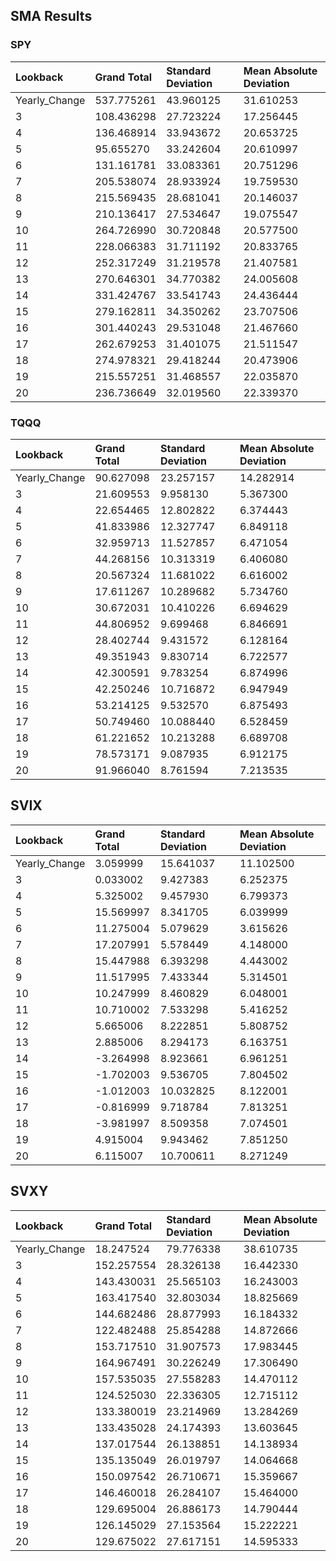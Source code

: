 ## SMA Results

### SPY
| Lookback | Grand Total | Standard Deviation | Mean Absolute Deviation |
| :--- | :--- | :--- | :--- |
| Yearly_Change | 537.775261 | 43.960125 | 31.610253 |
| 3 | 108.436298 | 27.723224 | 17.256445 |
| 4 | 136.468914 | 33.943672 | 20.653725 |
| 5 | 95.655270 | 33.242604 | 20.610997 |
| 6 | 131.161781 | 33.083361 | 20.751296 |
| 7 | 205.538074 | 28.933924 | 19.759530 |
| 8 | 215.569435 | 28.681041 | 20.146037 |
| 9 | 210.136417 | 27.534647 | 19.075547 |
| 10 | 264.726990 | 30.720848 | 20.577500 |
| 11 | 228.066383 | 31.711192 | 20.833765 |
| 12 | 252.317249 | 31.219578 | 21.407581 |
| 13 | 270.646301 | 34.770382 | 24.005608 |
| 14 | 331.424767 | 33.541743 | 24.436444 |
| 15 | 279.162811 | 34.350262 | 23.707506 |
| 16 | 301.440243 | 29.531048 | 21.467660 |
| 17 | 262.679253 | 31.401075 | 21.511547 |
| 18 | 274.978321 | 29.418244 | 20.473906 |
| 19 | 215.557251 | 31.468557 | 22.035870 |
| 20 | 236.736649 | 32.019560 | 22.339370 |

### TQQQ
| Lookback | Grand Total | Standard Deviation | Mean Absolute Deviation |
| :--- | :--- | :--- | :--- |
| Yearly_Change | 90.627098 | 23.257157 | 14.282914 |
| 3 | 21.609553 | 9.958130 | 5.367300 |
| 4 | 22.654465 | 12.802822 | 6.374443 |
| 5 | 41.833986 | 12.327747 | 6.849118 |
| 6 | 32.959713 | 11.527857 | 6.471054 |
| 7 | 44.268156 | 10.313319 | 6.406080 |
| 8 | 20.567324 | 11.681022 | 6.616002 |
| 9 | 17.611267 | 10.289682 | 5.734760 |
| 10 | 30.672031 | 10.410226 | 6.694629 |
| 11 | 44.806952 | 9.699468 | 6.846691 |
| 12 | 28.402744 | 9.431572 | 6.128164 |
| 13 | 49.351943 | 9.830714 | 6.722577 |
| 14 | 42.300591 | 9.783254 | 6.874996 |
| 15 | 42.250246 | 10.716872 | 6.947949 |
| 16 | 53.214125 | 9.532570 | 6.875493 |
| 17 | 50.749460 | 10.088440 | 6.528459 |
| 18 | 61.221652 | 10.213288 | 6.689708 |
| 19 | 78.573171 | 9.087935 | 6.912175 |
| 20 | 91.966040 | 8.761594 | 7.213535 |

## SVIX
| Lookback | Grand Total | Standard Deviation | Mean Absolute Deviation |
| :--- | :--- | :--- | :--- |
| Yearly_Change | 3.059999 | 15.641037 | 11.102500 |
| 3 | 0.033002 | 9.427383 | 6.252375 |
| 4 | 5.325002 | 9.457930 | 6.799373 |
| 5 | 15.569997 | 8.341705 | 6.039999 |
| 6 | 11.275004 | 5.079629 | 3.615626 |
| 7 | 17.207991 | 5.578449 | 4.148000 |
| 8 | 15.447988 | 6.393298 | 4.443002 |
| 9 | 11.517995 | 7.433344 | 5.314501 |
| 10 | 10.247999 | 8.460829 | 6.048001 |
| 11 | 10.710002 | 7.533298 | 5.416252 |
| 12 | 5.665006 | 8.222851 | 5.808752 |
| 13 | 2.885006 | 8.294173 | 6.163751 |
| 14 | -3.264998 | 8.923661 | 6.961251 |
| 15 | -1.702003 | 9.536705 | 7.804502 |
| 16 | -1.012003 | 10.032825 | 8.122001 |
| 17 | -0.816999 | 9.718784 | 7.813251 |
| 18 | -3.981997 | 8.509358 | 7.074501 |
| 19 | 4.915004 | 9.943462 | 7.851250 |
| 20 | 6.115007 | 10.700611 | 8.271249 |

## SVXY
| Lookback | Grand Total | Standard Deviation | Mean Absolute Deviation |
| :--- | :--- | :--- | :--- |
| Yearly_Change | 18.247524 | 79.776338 | 38.610735 |
| 3 | 152.257554 | 28.326138 | 16.442330 |
| 4 | 143.430031 | 25.565103 | 16.243003 |
| 5 | 163.417540 | 32.803034 | 18.825669 |
| 6 | 144.682486 | 28.877993 | 16.184332 |
| 7 | 122.482488 | 25.854288 | 14.872666 |
| 8 | 153.717510 | 31.907573 | 17.983445 |
| 9 | 164.967491 | 30.226249 | 17.306490 |
| 10 | 157.535035 | 27.558283 | 14.470112 |
| 11 | 124.525030 | 22.336305 | 12.715112 |
| 12 | 133.380019 | 23.214969 | 13.284269 |
| 13 | 133.435028 | 24.174393 | 13.603645 |
| 14 | 137.017544 | 26.138851 | 14.138934 |
| 15 | 135.135049 | 26.019797 | 14.064668 |
| 16 | 150.097542 | 26.710671 | 15.359667 |
| 17 | 146.460018 | 26.284107 | 15.464000 |
| 18 | 129.695004 | 26.886173 | 14.790444 |
| 19 | 126.145029 | 27.153564 | 15.222221 |
| 20 | 129.675022 | 27.617151 | 14.595333 |
